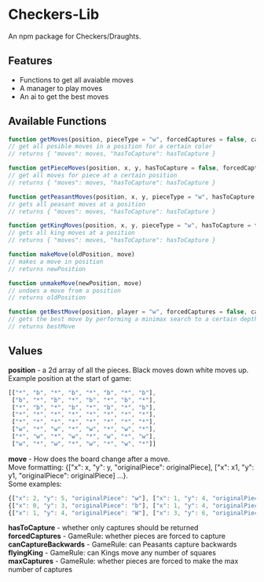 # Checkers-Lib
An npm package for Checkers/Draughts.
## Features
- Functions to get all avaiable moves
- A manager to play moves
- An ai to get the best moves
## Available Functions
```javascript
function getMoves(position, pieceType = "w", forcedCaptures = false, canCaptureBackwards = false, flyingKing = false, maxCaptures = false)
// get all posible moves in a position for a certain color
// returns { "moves": moves, "hasToCapture": hasToCapture }
```
```javascript
function getPieceMoves(position, x, y, hasToCapture = false, forcedCaptures = false, canCaptureBackwards = false, flyingKing = false, maxCaptures = false)
// get all moves for piece at a certain position
// returns { "moves": moves, "hasToCapture": hasToCapture }
```
```javascript
function getPeasantMoves(position, x, y, pieceType = "w", hasToCapture = false, forcedCaptures = false, canCaptureBackwards = false)
// gets all peasant moves at a position
// returns { "moves": moves, "hasToCapture": hasToCapture }
```
```javascript
function getKingMoves(position, x, y, pieceType = "w", hasToCapture = false, forcedCaptures = false, flyingKing = false)
// gets all king moves at a position
// returns { "moves": moves, "hasToCapture": hasToCapture }
```
```javascript
function makeMove(oldPosition, move)
// makes a move in position
// returns newPosition
```
```javascript
function unmakeMove(newPosition, move)
// undoes a move from a position
// returns oldPosition
```
```javascript
function getBestMove(position, player = "w", forcedCaptures = false, canCaptureBackwards = false, flyingKing = false, maxCaptures = false, depth = 6)
// gets the best move by performing a minimax search to a certain depth
// returns bestMove
```
## Values
 **position** - a 2d array of all the pieces. Black moves down white moves up. <br> Example position at the start of game:
```javascript
[["*", "b", "*", "b", "*", "b", "*", "b"],
 ["b", "*", "b", "*", "b", "*", "b", "*"],
 ["*", "b", "*", "b", "*", "b", "*", "b"],
 ["*", "*", "*", "*", "*", "*", "*", "*"],
 ["*", "*", "*", "*", "*", "*", "*", "*"],
 ["w", "*", "w", "*", "w", "*", "w", "*"],
 ["*", "w", "*", "w", "*", "w", "*", "w"],
 ["w", "*", "w", "*", "w", "*", "w", "*"]]
 ```
**move** - How does the board change after a move.<br> Move formatting: {["x": x, "y": y, "originalPiece": originalPiece], ["x": x1, "y": y1, "originalPiece": originalPiece] ...}. <br>Some examples:
```javascript
{["x": 2, "y": 5, "originalPiece": "w"], ["x": 1, "y": 4, "originalPiece": "*"]} // white moves a Peasant one square
{["x": 0, "y": 3, "originalPiece": "b"], ["x": 1, "y": 4, "originalPiece": "W"], ["x": 2, "y": 5, "originalPiece": "*"]} // black captures a White King
{["x": 1, "y": 4, "originalPiece": "W"], ["x": 3, "y": 6, "originalPiece": "*"]} // the White King moves two spaces
```
**hasToCapture** - whether only captures should be returned<br>
**forcedCaptures** - GameRule: whether pieces are forced to capture<br>
**canCaptureBackwards** - GameRule: can Peasants capture backwards<br>
**flyingKing** - GameRule: can Kings move any number of squares<br>
**maxCaptures** - GameRule: whether pieces are forced to make the max number of captures
